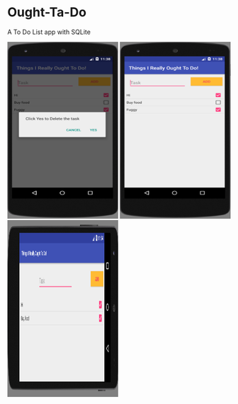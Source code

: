 # Ought-Ta-Do
A To Do List app with SQLite 

<img src="https://github.com/taraere/Ought-Ta-Do/blob/master/screenshots/deletepopup.png" alt="Menu" height="400" width="250">

<img src="https://github.com/taraere/Ought-Ta-Do/blob/master/screenshots/home.png" alt="Menu" height="400" width="250">

<img src="https://github.com/taraere/Ought-Ta-Do/blob/master/screenshots/landscape.png" alt="Menu" height="400" width="250">
